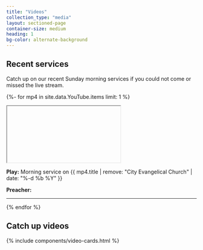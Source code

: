 ```yaml
---
title: "Videos"
collection_type: "media"
layout: sectioned-page
container-size: medium
heading: 1
bg-color: alternate-background
---
```


## Recent services

Catch up on our recent Sunday morning services if you could not come or missed the live stream.

{%- for mp4 in site.data.YouTube.items limit: 1 %}
<div class="flex-row">
  <div class="flex-tiny ty-two-thirds">
    <div class="icontain">
      <iframe class="lozad"
              id="video-{{ mp4.guid | remove: "yt:video:" }}"
              title="City Evangelical Church morning service {{ mp4.title | remove: "City Evangelical Church" }}" 
              data-src="https://www.youtube-nocookie.com/embed/{{ mp4.guid | remove: "yt:video:" }}" allowfullscreen>
      </iframe>
    </div>
  </div>
  <div class="flex-tiny ty-one-third">
    <a id="play-video-{{ mp4.guid | remove: "yt:video:" }}">
      <p><strong>Play:</strong> Morning service on {{ mp4.title | remove: "City Evangelical Church" | date: "%-d %b %Y" }}</p>
      <p><strong>Preacher:</strong></p>
    </a>
  </div>
</div>
<hr>
<script>
  $('#play-video-{{ mp4.guid | remove: "yt:video:" }}').on('click', function(e) {
    var $video = $('#video-{{ mp4.guid | remove: "yt:video:" }}');
    src = $video.attr('src');
    $video.attr('src', src + '?autoplay=1&mute=1');
  });
</script>
{% endfor %}

## Catch up videos

{% include components/video-cards.html %}
